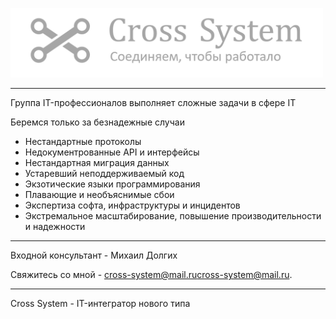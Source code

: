 <p align="left">
  <img src="images/logo.png" width="500" title="Сложные задачи в сфере IT">
</p>

<hr>

Группа IT-профессионалов выполняет сложные задачи в сфере IT

Беремся только за безнадежные случаи
- Нестандартные протоколы
- Недокументрованные API и интерфейсы
- Нестандартная миграция данных
- Устаревший неподдерживаемый код
- Экзотические языки программирования
- Плавающие и необъяснимые сбои
- Экспертиза софта, инфраструктуры и инцидентов
- Экстремальное масштабирование, повышение производительности и надежности

<hr>

Входной консультант - Михаил Долгих

Свяжитесь со мной - [cross-system@mail.ru](cross-system@mail.ru)<a href="mailto:cross-system@mail.ru">cross-system@mail.ru</a>. 

<hr>

Сross System - IT-интегратор нового типа
 
